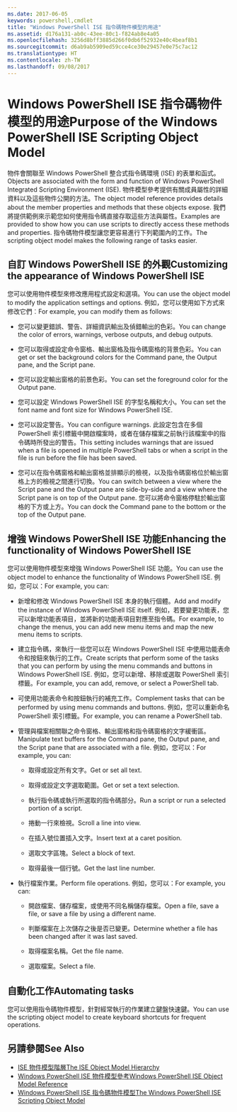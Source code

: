```yaml
---
ms.date: 2017-06-05
keywords: powershell,cmdlet
title: "Windows PowerShell ISE 指令碼物件模型的用途"
ms.assetid: d176a131-ab0c-43ee-80c1-f824ab8e4a05
ms.openlocfilehash: 3256d8bff3885d266f0db6f52932e40c4beaf8b1
ms.sourcegitcommit: d6ab9ab5909ed59cce4ce30e29457e0e75c7ac12
ms.translationtype: HT
ms.contentlocale: zh-TW
ms.lasthandoff: 09/08/2017
---
```

# <a name="purpose-of-the-windows-powershell-ise-scripting-object-model"></a><span data-ttu-id="ac90a-103">Windows PowerShell ISE 指令碼物件模型的用途</span><span class="sxs-lookup"><span data-stu-id="ac90a-103">Purpose of the Windows PowerShell ISE Scripting Object Model</span></span>
  <span data-ttu-id="ac90a-104">物件會關聯至 Windows PowerShell 整合式指令碼環境 (ISE) 的表單和函式。</span><span class="sxs-lookup"><span data-stu-id="ac90a-104">Objects are associated with the form and function of Windows PowerShell Integrated Scripting Environment (ISE).</span></span> <span data-ttu-id="ac90a-105">物件模型參考提供有關成員屬性的詳細資料以及這些物件公開的方法。</span><span class="sxs-lookup"><span data-stu-id="ac90a-105">The object model reference provides details about the member properties and methods that these objects expose.</span></span> <span data-ttu-id="ac90a-106">我們將提供範例來示範您如何使用指令碼直接存取這些方法與屬性。</span><span class="sxs-lookup"><span data-stu-id="ac90a-106">Examples are provided to show how you can use scripts to directly access these methods and properties.</span></span> <span data-ttu-id="ac90a-107">指令碼物件模型讓您更容易進行下列範圍內的工作。</span><span class="sxs-lookup"><span data-stu-id="ac90a-107">The scripting object model makes the following range of tasks easier.</span></span>

## <a name="customizing-the-appearance-of-windows-powershell-ise"></a><span data-ttu-id="ac90a-108">自訂 Windows PowerShell ISE 的外觀</span><span class="sxs-lookup"><span data-stu-id="ac90a-108">Customizing the appearance of Windows PowerShell ISE</span></span>
 <span data-ttu-id="ac90a-109">您可以使用物件模型來修改應用程式設定和選項。</span><span class="sxs-lookup"><span data-stu-id="ac90a-109">You can use the object model to modify the application settings and options.</span></span> <span data-ttu-id="ac90a-110">例如，您可以使用如下方式來修改它們︰</span><span class="sxs-lookup"><span data-stu-id="ac90a-110">For example, you can modify them as follows:</span></span>

- <span data-ttu-id="ac90a-111">您可以變更錯誤、警告、詳細資訊輸出及偵錯輸出的色彩。</span><span class="sxs-lookup"><span data-stu-id="ac90a-111">You can change the color of errors, warnings, verbose outputs, and debug outputs.</span></span>

- <span data-ttu-id="ac90a-112">您可以取得或設定命令窗格、輸出窗格及指令碼窗格的背景色彩。</span><span class="sxs-lookup"><span data-stu-id="ac90a-112">You can get or set the background colors for the Command pane, the Output pane, and the Script pane.</span></span>

- <span data-ttu-id="ac90a-113">您可以設定輸出窗格的前景色彩。</span><span class="sxs-lookup"><span data-stu-id="ac90a-113">You can set the foreground color for the Output pane.</span></span>

- <span data-ttu-id="ac90a-114">您可以設定 Windows PowerShell ISE 的字型名稱和大小。</span><span class="sxs-lookup"><span data-stu-id="ac90a-114">You can set the font name and font size for Windows PowerShell ISE.</span></span>

- <span data-ttu-id="ac90a-115">您可以設定警告。</span><span class="sxs-lookup"><span data-stu-id="ac90a-115">You can configure warnings.</span></span> <span data-ttu-id="ac90a-116">此設定包含在多個 PowerShell 索引標籤中開啟檔案時，或者在儲存檔案之前執行該檔案中的指令碼時所發出的警告。</span><span class="sxs-lookup"><span data-stu-id="ac90a-116">This setting includes warnings that are issued when a file is opened in multiple PowerShell tabs or when a script in the file is run before the file has been saved.</span></span>

- <span data-ttu-id="ac90a-117">您可以在指令碼窗格和輸出窗格並排顯示的檢視，以及指令碼窗格位於輸出窗格上方的檢視之間進行切換。</span><span class="sxs-lookup"><span data-stu-id="ac90a-117">You can switch between a view where the Script pane and the Output pane are side-by-side and a view where the Script pane is on top of the Output pane.</span></span> <span data-ttu-id="ac90a-118">您可以將命令窗格停駐於輸出窗格的下方或上方。</span><span class="sxs-lookup"><span data-stu-id="ac90a-118">You can dock the Command pane to the bottom or the top of the Output pane.</span></span>

## <a name="enhancing-the-functionality-of-windows-powershell-ise"></a><span data-ttu-id="ac90a-119">增強 Windows PowerShell ISE 功能</span><span class="sxs-lookup"><span data-stu-id="ac90a-119">Enhancing the functionality of Windows PowerShell ISE</span></span>
 <span data-ttu-id="ac90a-120">您可以使用物件模型來增強 Windows PowerShell ISE 功能。</span><span class="sxs-lookup"><span data-stu-id="ac90a-120">You can use the object model to enhance the functionality of Windows PowerShell ISE.</span></span> <span data-ttu-id="ac90a-121">例如，您可以：</span><span class="sxs-lookup"><span data-stu-id="ac90a-121">For example, you can:</span></span>

- <span data-ttu-id="ac90a-122">新增和修改 Windows PowerShell ISE 本身的執行個體。</span><span class="sxs-lookup"><span data-stu-id="ac90a-122">Add and modify the instance of Windows PowerShell ISE itself.</span></span> <span data-ttu-id="ac90a-123">例如，若要變更功能表，您可以新增功能表項目，並將新的功能表項目對應至指令碼。</span><span class="sxs-lookup"><span data-stu-id="ac90a-123">For example, to change the menus, you can add new menu items and map the new menu items to scripts.</span></span>

- <span data-ttu-id="ac90a-124">建立指令碼，來執行一些您可以在 Windows PowerShell ISE 中使用功能表命令和按鈕來執行的工作。</span><span class="sxs-lookup"><span data-stu-id="ac90a-124">Create scripts that perform some of the tasks that you can perform by using the menu commands and buttons in Windows PowerShell ISE.</span></span> <span data-ttu-id="ac90a-125">例如，您可以新增、移除或選取 PowerShell 索引標籤。</span><span class="sxs-lookup"><span data-stu-id="ac90a-125">For example, you can add, remove, or select a PowerShell tab.</span></span>

- <span data-ttu-id="ac90a-126">可使用功能表命令和按鈕執行的補充工作。</span><span class="sxs-lookup"><span data-stu-id="ac90a-126">Complement tasks that can be performed by using menu commands and buttons.</span></span> <span data-ttu-id="ac90a-127">例如，您可以重新命名 PowerShell 索引標籤。</span><span class="sxs-lookup"><span data-stu-id="ac90a-127">For example, you can rename a PowerShell tab.</span></span>

- <span data-ttu-id="ac90a-128">管理與檔案相關聯之命令窗格、輸出窗格和指令碼窗格的文字緩衝區。</span><span class="sxs-lookup"><span data-stu-id="ac90a-128">Manipulate text buffers for the Command pane, the Output pane, and the Script pane that are associated with a file.</span></span> <span data-ttu-id="ac90a-129">例如，您可以：</span><span class="sxs-lookup"><span data-stu-id="ac90a-129">For example, you can:</span></span>

    -   <span data-ttu-id="ac90a-130">取得或設定所有文字。</span><span class="sxs-lookup"><span data-stu-id="ac90a-130">Get or set all text.</span></span>

    -   <span data-ttu-id="ac90a-131">取得或設定文字選取範圍。</span><span class="sxs-lookup"><span data-stu-id="ac90a-131">Get or set a text selection.</span></span>

    -   <span data-ttu-id="ac90a-132">執行指令碼或執行所選取的指令碼部分。</span><span class="sxs-lookup"><span data-stu-id="ac90a-132">Run a script or run a selected portion of a script.</span></span>

    -   <span data-ttu-id="ac90a-133">捲動一行來檢視。</span><span class="sxs-lookup"><span data-stu-id="ac90a-133">Scroll a line into view.</span></span>

    -   <span data-ttu-id="ac90a-134">在插入號位置插入文字。</span><span class="sxs-lookup"><span data-stu-id="ac90a-134">Insert text at a caret position.</span></span>

    -   <span data-ttu-id="ac90a-135">選取文字區塊。</span><span class="sxs-lookup"><span data-stu-id="ac90a-135">Select a block of text.</span></span>

    -   <span data-ttu-id="ac90a-136">取得最後一個行號。</span><span class="sxs-lookup"><span data-stu-id="ac90a-136">Get the last line number.</span></span>

- <span data-ttu-id="ac90a-137">執行檔案作業。</span><span class="sxs-lookup"><span data-stu-id="ac90a-137">Perform file operations.</span></span> <span data-ttu-id="ac90a-138">例如，您可以：</span><span class="sxs-lookup"><span data-stu-id="ac90a-138">For example, you can:</span></span>

    -   <span data-ttu-id="ac90a-139">開啟檔案、儲存檔案，或使用不同名稱儲存檔案。</span><span class="sxs-lookup"><span data-stu-id="ac90a-139">Open a file, save a file, or save a file by using a different name.</span></span>

    -   <span data-ttu-id="ac90a-140">判斷檔案在上次儲存之後是否已變更。</span><span class="sxs-lookup"><span data-stu-id="ac90a-140">Determine whether a file has been changed after it was last saved.</span></span>

    -   <span data-ttu-id="ac90a-141">取得檔案名稱。</span><span class="sxs-lookup"><span data-stu-id="ac90a-141">Get the file name.</span></span>

    -   <span data-ttu-id="ac90a-142">選取檔案。</span><span class="sxs-lookup"><span data-stu-id="ac90a-142">Select a file.</span></span>

## <a name="automating-tasks"></a><span data-ttu-id="ac90a-143">自動化工作</span><span class="sxs-lookup"><span data-stu-id="ac90a-143">Automating tasks</span></span>
 <span data-ttu-id="ac90a-144">您可以使用指令碼物件模型，針對經常執行的作業建立鍵盤快速鍵。</span><span class="sxs-lookup"><span data-stu-id="ac90a-144">You can use the scripting object model to create keyboard shortcuts for frequent operations.</span></span>

## <a name="see-also"></a><span data-ttu-id="ac90a-145">另請參閱</span><span class="sxs-lookup"><span data-stu-id="ac90a-145">See Also</span></span>
- [<span data-ttu-id="ac90a-146">ISE 物件模型階層</span><span class="sxs-lookup"><span data-stu-id="ac90a-146">The ISE Object Model Hierarchy</span></span>](The-ISE-Object-Model-Hierarchy.md) 
- [<span data-ttu-id="ac90a-147">Windows PowerShell ISE 物件模型參考</span><span class="sxs-lookup"><span data-stu-id="ac90a-147">Windows PowerShell ISE Object Model Reference</span></span>](Windows-PowerShell-ISE-Object-Model-Reference.md) 
- [<span data-ttu-id="ac90a-148">Windows PowerShell ISE 指令碼物件模型</span><span class="sxs-lookup"><span data-stu-id="ac90a-148">The Windows PowerShell ISE Scripting Object Model</span></span>](The-Windows-PowerShell-ISE-Scripting-Object-Model.md)

  
